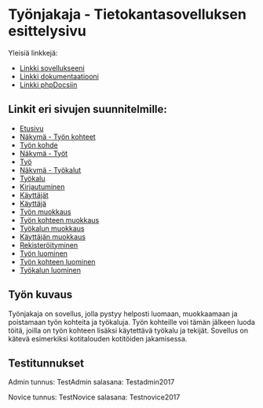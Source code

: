 # Työnjakaja - Tietokantasovelluksen esittelysivu

Yleisiä linkkejä:

* [Linkki sovellukseeni](https://laajaosk.users.cs.helsinki.fi/tyonjakaja)
* [Linkki dokumentaatiooni](https://github.com/Ouzii/Tsoha-Bootstrap/blob/master/doc/dokumentaatio.pdf)
* [Linkki phpDocsiin](https://github.com/Ouzii/Tsoha-Bootstrap/blob/master/doc/phpDocs/index.html)



## Linkit eri sivujen suunnitelmille:
* [Etusivu](https://laajaosk.users.cs.helsinki.fi/tyonjakaja)
* [Näkymä - Työn kohteet](https://laajaosk.users.cs.helsinki.fi/tyonjakaja/tyonkohteet)
* [Työn kohde](https://laajaosk.users.cs.helsinki.fi/tyonjakaja/tyonkohde)
* [Näkymä - Työt](https://laajaosk.users.cs.helsinki.fi/tyonjakaja/tyot)
* [Työ](https://laajaosk.users.cs.helsinki.fi/tyonjakaja/tyo)
* [Näkymä - Työkalut](https://laajaosk.users.cs.helsinki.fi/tyonjakaja/tyokalut)
* [Työkalu](https://laajaosk.users.cs.helsinki.fi/tyonjakaja/tyokalu)
* [Kirjautuminen](https://laajaosk.users.cs.helsinki.fi/tyonjakaja/login)
* [Käyttäjät](https://laajaosk.users.cs.helsinki.fi/tyonjakaja/kayttajat)
* [Käyttäjä](https://laajaosk.users.cs.helsinki.fi/tyonjakaja/kayttaja)
* [Työn muokkaus](https://laajaosk.users.cs.helsinki.fi/tyonjakaja/tyoMuokkaus)
* [Työn kohteen muokkaus](https://laajaosk.users.cs.helsinki.fi/tyonjakaja/tyonkohdeMuokkaus)
* [Työkalun muokkaus](https://laajaosk.users.cs.helsinki.fi/tyonjakaja/tyokaluMuokkaus)
* [Käyttäjän muokkaus](https://laajaosk.users.cs.helsinki.fi/tyonjakaja/kayttajaMuokkaus)
* [Rekisteröityminen](https://laajaosk.users.cs.helsinki.fi/tyonjakaja/rekisteroityminen)
* [Työn luominen](https://laajaosk.users.cs.helsinki.fi/tyonjakaja/uusiTyo)
* [Työn kohteen luominen](https://laajaosk.users.cs.helsinki.fi/tyonjakaja/uusiTyonkohde)
* [Työkalun luominen](https://laajaosk.users.cs.helsinki.fi/tyonjakaja/uusiTyokalu)


## Työn kuvaus

Työnjakaja on sovellus, jolla pystyy helposti luomaan, muokkaamaan ja poistamaan työn kohteita ja työkaluja. Työn kohteille voi tämän jälkeen luoda töitä, joilla on työn kohteen lisäksi käytettävä työkalu ja tekijät.
Sovellus on kätevä esimerkiksi kotitalouden kotitöiden jakamisessa.


## Testitunnukset

Admin tunnus: TestAdmin
salasana: Testadmin2017

Novice tunnus: TestNovice
salasana: Testnovice2017